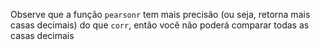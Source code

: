 Observe que a função `pearsonr` tem mais precisão (ou seja, retorna mais casas decimais) do que `corr`, então você não poderá comparar todas as casas decimais